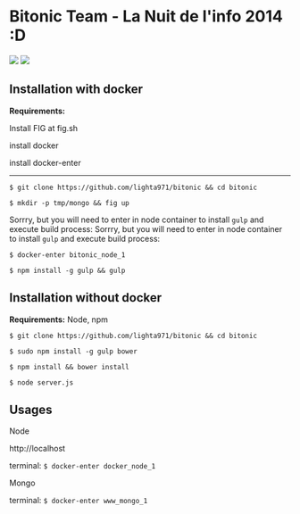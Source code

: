 Bitonic Team - La Nuit de l'info 2014 :D
===================

[<img src="http://i.imgur.com/7CET5LB.png" />](http://i.imgur.com/7CET5LB.png)
[<img src="http://i.imgur.com/QwLcsiD.png" />](http://i.imgur.com/QwLcsiD.png)

Installation with docker
-------------
**Requirements:**

Install FIG at fig.sh

install docker

install docker-enter

----------------------------

`$ git clone https://github.com/lighta971/bitonic && cd bitonic`

`$ mkdir -p tmp/mongo && fig up`

Sorrry, but you will need to enter in node container to install `gulp` and execute build process:
Sorrry, but you will need to enter in node container to install `gulp` and execute build process:

`$ docker-enter bitonic_node_1`

`$ npm install -g gulp && gulp`

Installation without docker
-------------

**Requirements:**
Node, npm

`$ git clone https://github.com/lighta971/bitonic && cd bitonic`

`$ sudo npm install -g gulp bower`

`$ npm install && bower install`

`$ node server.js`

Usages
-------------------------

Node

http://localhost

terminal: `$ docker-enter docker_node_1`

Mongo

terminal: `$ docker-enter www_mongo_1`


